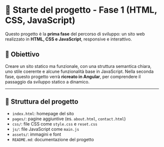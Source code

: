 # 📁 Starte del progetto - Fase 1 (HTML, CSS, JavaScript)

Questo progetto è la **prima fase** del percorso di sviluppo: un sito web realizzato in **HTML, CSS e JavaScript**, responsive e interattivo.

## 🎯 Obiettivo

Creare un sito statico ma funzionale, con una struttura semantica chiara, uno stile coerente e alcune funzionalità base in JavaScript. Nella seconda fase, questo progetto verrà **ricreato in Angular**, per comprendere il passaggio da sviluppo statico a dinamico.

---

## 📂 Struttura del progetto
- `index.html`: homepage del sito
- `pages/`: pagine aggiuntive (es. `about.html`, `contact.html`)
- `css/`: file CSS come `style.css` e `reset.css`
- `js/`: file JavaScript come `main.js`
- `assets/`: immagini e font
- `README.md`: documentazione del progetto
